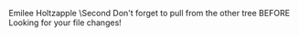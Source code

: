 Emilee 
Holtzapple \\Second
Don't forget to pull from the other tree 
BEFORE 
Looking for your file changes!
